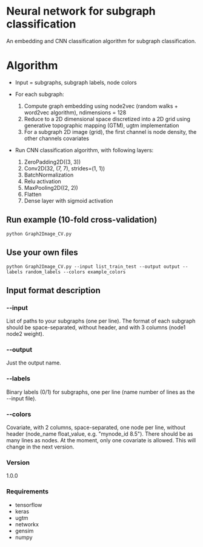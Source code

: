 # Neural network for subgraph classification
An embedding and CNN classification algorithm for subgraph classification.

# Algorithm
- Input = subgraphs, subgraph labels, node colors
- For each subgraph:

  1. Compute graph embedding using node2vec (random walks + word2vec algorithm), ndimensions = 128
  2. Reduce to a 2D dimensional space discretized into a 2D grid using generative topographic mapping (GTM), ugtm implementation
  3. For a subgraph 2D image (grid), the first channel is node density, the other channels covariates
  
- Run CNN classification algorithm, with following layers:

  1. ZeroPadding2D((3, 3))
  2. Conv2D(32, (7, 7), strides=(1, 1))
  3. BatchNormalization
  4. Relu activation
  5. MaxPooling2D((2, 2))
  6. Flatten
  7. Dense layer with sigmoid activation
 

## Run example (10-fold cross-validation)
```
python Graph2Image_CV.py
```

## Use your own files
```
python Graph2Image_CV.py --input list_train_test --output output --labels random_labels --colors example_colors
```

## Input format description

### --input
List of paths to your subgraphs (one per line). The format of each subgraph should be space-separated, without header, and with 3 columns (node1 node2 weight).

### --output
Just the output name.

### --labels 
Binary labels (0/1) for subgraphs, one per line (name number of lines as the --input file).

### --colors
Covariate, with 2 columns, space-separated, one node per line, without header (node_name float_value, e.g. "mynode_id 8.5"). There should be as many lines as nodes. At the moment, only one covariate is allowed. This will change in the next version.

### Version
1.0.0

### Requirements
- tensorflow
- keras
- ugtm
- networkx
- gensim
- numpy
